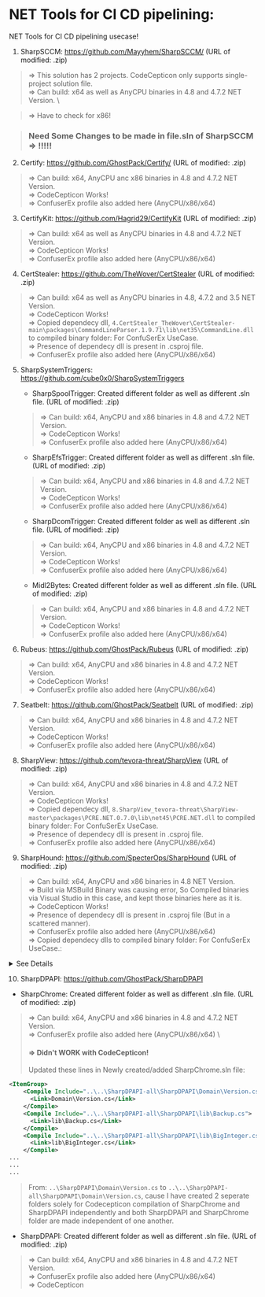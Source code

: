 # NET Tools for CI CD pipelining:

NET Tools for CI CD pipelining usecase!

1. SharpSCCM: https://github.com/Mayyhem/SharpSCCM/ (URL of modified: .zip)

> => This solution has 2 projects. CodeCepticon only supports single-project solution file. \
> => Can build: x64 as well as AnyCPU binaries in 4.8 and 4.7.2 NET Version. \

> => Have to check for x86!

> ### Need Some Changes to be made in file.sln of SharpSCCM   => !!!!!

2. Certify: https://github.com/GhostPack/Certify/ (URL of modified: .zip)

> => Can build: x64, AnyCPU anc x86 binaries in 4.8 and 4.7.2 NET Version. \
> => CodeCepticon Works! \
> => ConfuserEx profile also added here (AnyCPU/x86/x64)

3. CertifyKit: https://github.com/Hagrid29/CertifyKit (URL of modified: .zip)

> => Can build: x64 as well as AnyCPU binaries in 4.8 and 4.7.2 NET Version. \
> => CodeCepticon Works! \
> => ConfuserEx profile also added here (AnyCPU/x86/x64)

4. CertStealer: https://github.com/TheWover/CertStealer (URL of modified: .zip)

> => Can build: x64 as well as AnyCPU binaries in 4.8, 4.7.2 and 3.5 NET Version. \
> => CodeCepticon Works! \
> => Copied dependecy dll, `4.CertStealer_TheWover\CertStealer-main\packages\CommandLineParser.1.9.71\lib\net35\CommandLine.dll` to compiled binary folder: For ConfuSerEx UseCase. \
> => Presence of dependecy dll is present in .csproj file. \
> => ConfuserEx profile also added here (AnyCPU/x86/x64)

5. SharpSystemTriggers: https://github.com/cube0x0/SharpSystemTriggers
   - SharpSpoolTrigger: Created different folder as well as different .sln file. (URL of modified: .zip)
   > => Can build: x64, AnyCPU and x86 binaries in 4.8 and 4.7.2 NET Version. \
   > => CodeCepticon Works! \
   > => ConfuserEx profile also added here (AnyCPU/x86/x64)
   - SharpEfsTrigger: Created different folder as well as different .sln file. (URL of modified: .zip)
   > => Can build: x64, AnyCPU and x86 binaries in 4.8 and 4.7.2 NET Version. \
   > => CodeCepticon Works! \
   > => ConfuserEx profile also added here (AnyCPU/x86/x64)
   - SharpDcomTrigger: Created different folder as well as different .sln file. (URL of modified: .zip)
   > => Can build: x64, AnyCPU and x86 binaries in 4.8 and 4.7.2 NET Version. \
   > => CodeCepticon Works! \
   > => ConfuserEx profile also added here (AnyCPU/x86/x64)
   - Midl2Bytes: Created different folder as well as different .sln file. (URL of modified: .zip)
   > => Can build: x64, AnyCPU and x86 binaries in 4.8 and 4.7.2 NET Version. \
   > => CodeCepticon Works! \
   > => ConfuserEx profile also added here (AnyCPU/x86/x64)

6. Rubeus: https://github.com/GhostPack/Rubeus (URL of modified: .zip)
> => Can build: x64, AnyCPU and x86 binaries in 4.8 and 4.7.2 NET Version. \
> => CodeCepticon Works! \
> => ConfuserEx profile also added here (AnyCPU/x86/x64)

7. Seatbelt: https://github.com/GhostPack/Seatbelt (URL of modified: .zip)
> => Can build: x64, AnyCPU and x86 binaries in 4.8 and 4.7.2 NET Version. \
> => CodeCepticon Works! \
> => ConfuserEx profile also added here (AnyCPU/x86/x64)

8. SharpView: https://github.com/tevora-threat/SharpView (URL of modified: .zip)
> => Can build: x64, AnyCPU and x86 binaries in 4.8 and 4.7.2 NET Version. \
> => CodeCepticon Works! \
> => Copied dependecy dll, `8.SharpView_tevora-threat\SharpView-master\packages\PCRE.NET.0.7.0\lib\net45\PCRE.NET.dll` to compiled binary folder: For ConfuSerEx UseCase. \
> => Presence of dependecy dll is present in .csproj file. \
> => ConfuserEx profile also added here (AnyCPU/x86/x64)

9. SharpHound: https://github.com/SpecterOps/SharpHound (URL of modified: .zip)
> => Can build: x64, AnyCPU and x86 binaries in 4.8 NET Version. \
> => Build via MSBuild Binary was causing error, So Compiled binaries via Visual Studio in this case, and kept those binaries here as it is. \
> => CodeCepticon Works! \
> => Presence of dependecy dll is present in .csproj file (But in a scattered manner). \
> => ConfuserEx profile also added here (AnyCPU/x86/x64) \
> => Copied dependecy dlls to compiled binary folder: For ConfuSerEx UseCase.:
<details><summary>See Details</summary>

```markdown
=> ~\.nuget\packages\sharphoundcommon\4.2.2\lib\net472\SharpHoundCommonLib.dll


`[ERROR] Failed to resolve dependency of 'SharpHound.exe'.
Exception: dnlib.DotNet.AssemblyResolveException: Could not resolve assembly: Microsoft.Extensions.Logging.Abstractions, Version=`
# .\nuget.exe install Microsoft.Extensions.Logging.Abstractions -Version 8.0.0 -OutputDirectory .
=> .\9.SharpHound_SpecterOps\SharpHound-2.X\Microsoft.Extensions.Logging.Abstractions.8.0.0\lib\net462\Microsoft.Extensions.Logging.Abstractions.dll


`Exception: dnlib.DotNet.AssemblyResolveException: Could not resolve assembly: Microsoft.Bcl.AsyncInterfaces, Version=8.0.0.0, Culture=neutral, PublicKeyToken=cc7b13ffcd2ddd51`
# .\nuget.exe install Microsoft.Bcl.AsyncInterfaces -Version 8.0.0 -OutputDirectory .
=> .\Microsoft.Bcl.AsyncInterfaces.8.0.0\lib\net462\Microsoft.Bcl.AsyncInterfaces.dll


`[ERROR] Failed to resolve dependency of 'SharpHound.exe'.
Exception: dnlib.DotNet.AssemblyResolveException: Could not resolve assembly: System.Threading.Channels, Version=8.0.0.0, Culture=neutral, PublicKeyToken=cc7b13ffcd2ddd51`
# .\nuget.exe install System.Threading.Channels -Version 8.0.0 -OutputDirectory .
=> .\System.Threading.Channels.8.0.0\lib\net462\System.Threading.Channels.dll


`[ERROR] Failed to resolve dependency of 'SharpHound.exe'.
Exception: dnlib.DotNet.AssemblyResolveException: Could not resolve assembly: System.Threading.Tasks.Extensions, Version=4.2.0.1, Culture=neutral, PublicKeyToken=cc7b13ffcd2ddd51`
# Already downloaded before via previous installations of nuget
=> .\System.Threading.Tasks.Extensions.4.5.4\lib\net461\System.Threading.Tasks.Extensions.dll


`[ERROR] Failed to resolve dependency of 'SharpHound.exe'.
Exception: dnlib.DotNet.AssemblyResolveException: Could not resolve assembly: Newtonsoft.Json, Version=13.0.0.0, Culture=neutral, PublicKeyToken=30ad4fe6b2a6aeed`
# Already downloaded before via previous installations of nuget
=> ~\.nuget\packages\newtonsoft.json\13.0.1\lib\net45\Newtonsoft.Json.dll


`[ERROR] Failed to resolve dependency of 'SharpHound.exe'.
Exception: dnlib.DotNet.AssemblyResolveException: Could not resolve assembly: CommandLine, Version=2.8.0.0, Culture=neutral, PublicKeyToken=5a870481e358d379`
# Already downloaded before via previous installations of nuget
=> ~\.nuget\packages\commandlineparser\2.8.0\lib\net45\CommandLine.dll


`[ERROR] Failed to resolve dependency of 'SharpHound.exe'.
Exception: dnlib.DotNet.AssemblyResolveException: Could not resolve assembly: ICSharpCode.SharpZipLib, Version=1.3.3.11, Culture=neutral, PublicKeyToken=1b03e6acf1164f73`
# Already downloaded before via previous installations of nuget
=> ~\.nuget\packages\sharpziplib\1.3.3\lib\net45\ICSharpCode.SharpZipLib.dll
```
</details>

10. SharpDPAPI: https://github.com/GhostPack/SharpDPAPI
   - SharpChrome: Created different folder as well as different .sln file. (URL of modified: .zip)
   > => Can build: x64, AnyCPU and x86 binaries in 4.8 and 4.7.2 NET Version. \
   > => ConfuserEx profile also added here (AnyCPU/x86/x64) \
   > #### => Didn't WORK with CodeCepticon!
> Updated these lines in Newly created/added SharpChrome.sln file:
```xml
<ItemGroup>
    <Compile Include="..\..\SharpDPAPI-all\SharpDPAPI\Domain\Version.cs">
      <Link>Domain\Version.cs</Link>
    </Compile>
    <Compile Include="..\..\SharpDPAPI-all\SharpDPAPI\lib\Backup.cs">
      <Link>lib\Backup.cs</Link>
    </Compile>
    <Compile Include="..\..\SharpDPAPI-all\SharpDPAPI\lib\BigInteger.cs">
      <Link>lib\BigInteger.cs</Link>
    </Compile>
...
...
...
```
> From: `..\SharpDPAPI\Domain\Version.cs` to `..\..\SharpDPAPI-all\SharpDPAPI\Domain\Version.cs`, cause I have created 2 seperate folders solely for Codecepticon compilation of SharpChrome and SharpDPAPI independently and both SharpDPAPI and SharpChrome folder are made independent of one another.
   - SharpDPAPI: Created different folder as well as different .sln file. (URL of modified: .zip)
   > => Can build: x64, AnyCPU and x86 binaries in 4.8 and 4.7.2 NET Version. \
   > => ConfuserEx profile also added here (AnyCPU/x86/x64) \
   > => CodeCepticon


